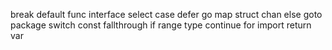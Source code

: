 break default func interface select
case  defer  go   map  struct
chan  else   goto  package  switch
const  fallthrough  if  range  type
continue  for  import  return   var
